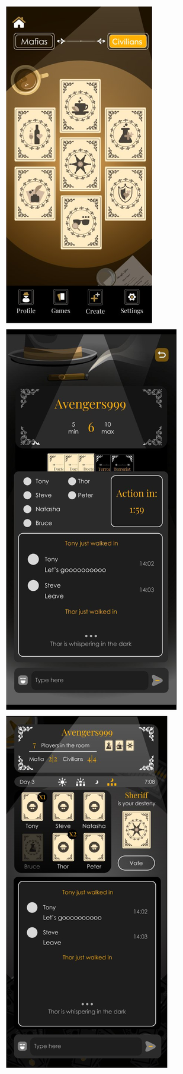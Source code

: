 ![Фаза дня](5211158437159894859.jpg)

![Фаза голосования](5460890710745147458.jpg)

![Фаза ночи](5474658078088620936.jpg)
